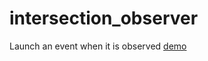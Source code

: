 # intersection_observer
Launch an event when it is observed [demo](https://alodor24.github.io/intersection_observer)
